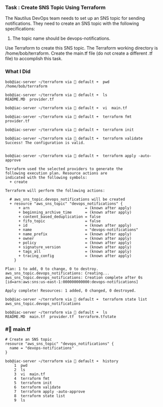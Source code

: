 ### Task : Create SNS Topic Using Terraform

The Nautilus DevOps team needs to set up an SNS topic for sending notifications. They need to create an SNS topic with the following specifications:

1) The topic name should be devops-notifications.

Use Terraform to create this SNS topic. The Terraform working directory is /home/bob/terraform. Create the main.tf file (do not create a different .tf file) to accomplish this task.

### What I Did

```
bob@iac-server ~/terraform via 💠 default ➜  pwd
/home/bob/terraform

bob@iac-server ~/terraform via 💠 default ➜  ls
README.MD  provider.tf

bob@iac-server ~/terraform via 💠 default ➜  vi  main.tf
 
bob@iac-server ~/terraform via 💠 default ➜  terraform fmt
provider.tf

bob@iac-server ~/terraform via 💠 default ➜  terraform init

bob@iac-server ~/terraform via 💠 default ➜  terraform validate
Success! The configuration is valid.


bob@iac-server ~/terraform via 💠 default ➜  terraform apply -auto-approve

Terraform used the selected providers to generate the
following execution plan. Resource actions are
indicated with the following symbols:
  + create

Terraform will perform the following actions:

  # aws_sns_topic.devops_notifications will be created
  + resource "aws_sns_topic" "devops_notifications" {
      + arn                         = (known after apply)
      + beginning_archive_time      = (known after apply)
      + content_based_deduplication = false
      + fifo_topic                  = false
      + id                          = (known after apply)
      + name                        = "devops-notifications"
      + name_prefix                 = (known after apply)
      + owner                       = (known after apply)
      + policy                      = (known after apply)
      + signature_version           = (known after apply)
      + tags_all                    = (known after apply)
      + tracing_config              = (known after apply)
    }

Plan: 1 to add, 0 to change, 0 to destroy.
aws_sns_topic.devops_notifications: Creating...
aws_sns_topic.devops_notifications: Creation complete after 0s [id=arn:aws:sns:us-east-1:000000000000:devops-notifications]

Apply complete! Resources: 1 added, 0 changed, 0 destroyed.

bob@iac-server ~/terraform via 💠 default ➜  terraform state list
aws_sns_topic.devops_notifications

bob@iac-server ~/terraform via 💠 default ➜  ls
README.MD  main.tf  provider.tf  terraform.tfstate
```
### #💠 main.tf 

```
# Create an SNS topic
resource "aws_sns_topic" "devops_notifications" {
  name = "devops-notifications"
}
```

```
bob@iac-server ~/terraform via 💠 default ➜  history
    1  pwd
    2  ls
    3  vi  main.tf
    4  terraform fmt
    5  terraform init
    6  terraform validate
    7  terraform apply -auto-approve
    8  terraform state list
    9  ls
```
